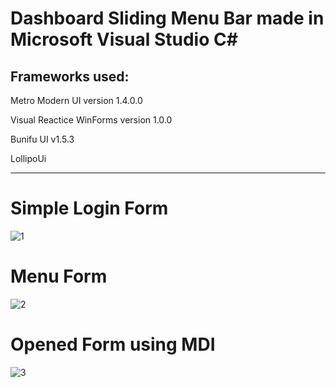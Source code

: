 # Dashboard Sliding Menu Bar made in Microsoft Visual Studio C#

## Frameworks used:
  Metro Modern UI version 1.4.0.0
  
  Visual Reactice WinForms version 1.0.0

  Bunifu UI v1.5.3
  
  LollipoUi
  
  
-----------------

# Simple Login Form
![1](https://user-images.githubusercontent.com/17538473/55528193-98e66b00-56ce-11e9-9d5f-09a61cf6d2f8.PNG)

# Menu Form 
![2](https://user-images.githubusercontent.com/17538473/55528202-a0a60f80-56ce-11e9-8b1f-b6b4e99a787c.PNG)

# Opened Form using MDI
![3](https://user-images.githubusercontent.com/17538473/55528213-a7348700-56ce-11e9-9ba5-f6a89506f5aa.PNG)

